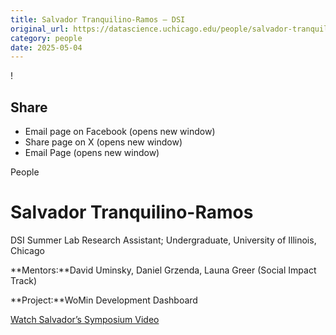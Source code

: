 ```yaml
---
title: Salvador Tranquilino-Ramos – DSI
original_url: https://datascience.uchicago.edu/people/salvador-tranquilino-ramos
category: people
date: 2025-05-04
---
```


<!-- Table-like structure detected -->

!

## Share

* Email page on Facebook (opens new window)
* Share page on X (opens new window)
* Email Page (opens new window)

<!-- Table-like structure detected -->

People

# Salvador Tranquilino-Ramos

DSI Summer Lab Research Assistant; Undergraduate, University of Illinois, Chicago

**Mentors:**David Uminsky, Daniel Grzenda, Launa Greer (Social Impact Track)

**Project:**WoMin Development Dashboard

[Watch Salvador’s Symposium Video](https://youtu.be/CYvYy0PVtn4)